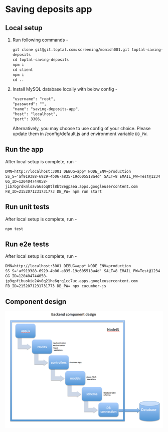# Saving deposits app

## Local setup
1. Run following commands -
    ```
    git clone git@git.toptal.com:screening/monish001.git toptal-saving-deposits
    cd toptal-saving-deposits
    npm i
    cd client
    npm i
    cd ..
    ```
2. Install MySQL database locally with below config -
    ```
    "username": "root",
    "password": "",
    "name": "saving-deposits-app",
    "host": "localhost",
    "port": 3306,
    ```
    Alternatively, you may choose to use config of your choice. Please update them in /config/default.js and environment variable `DB_PW`.

## Run the app
After local setup is complete, run -
```
DMN=http://localhost:3001 DEBUG=app* NODE_ENV=production SS_S='af919388-6929-4b06-a835-19c605518a4d' SALT=8 EMAIL_PW=Test@1234 GG_ID=120404744058-jib7bgrdkmlsava6soq8tl8bt8egpaea.apps.googleusercontent.com FB_ID=2152071231731773 DB_PW= npm run start
```

## Run unit tests
After local setup is complete, run -
```
npm test
```

## Run e2e tests
After local setup is complete, run -
```
DMN=http://localhost:3001 DEBUG=app* NODE_ENV=production SS_S='af919388-6929-4b06-a835-19c605518a4d' SALT=8 EMAIL_PW=Test@1234 GG_ID=120404744058-jp9qpfibuokie24v0q21he6qrq1cc7uc.apps.googleusercontent.com FB_ID=2152071231731773 DB_PW= npx cucumber-js
```

## Component design
<img src="./README.backend component design.png"/>